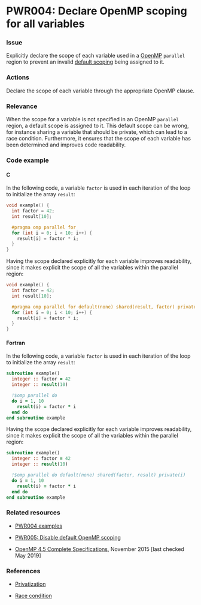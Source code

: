 # PWR004: Declare OpenMP scoping for all variables

### Issue

Explicitly declare the scope of each variable used in a
[OpenMP](../../Glossary/OpenMP.md) `parallel` region to prevent an invalid
[default scoping](../../Glossary/Variable-scoping-in-the-context-of-OpenMP.md) being
assigned to it.

### Actions

Declare the scope of each variable through the appropriate OpenMP clause.

### Relevance

When the scope for a variable is not specified in an OpenMP `parallel` region, a
default scope is assigned to it. This default scope can be wrong, for instance
sharing a variable that should be private, which can lead to a race condition.
Furthermore, it ensures that the scope of each variable has been determined and
improves code readability.

### Code example

#### C

In the following code, a variable `factor` is used in each iteration of the
loop to initialize the array `result`:

```c
void example() {
  int factor = 42;
  int result[10];

  #pragma omp parallel for
  for (int i = 0; i < 10; i++) {
    result[i] = factor * i;
  }
}
```

Having the scope declared explicitly for each variable improves readability,
since it makes explicit the scope of all the variables within the parallel
region:

```c
void example() {
  int factor = 42;
  int result[10];

  #pragma omp parallel for default(none) shared(result, factor) private(i)
  for (int i = 0; i < 10; i++) {
    result[i] = factor * i;
  }
}
```

#### Fortran

In the following code, a variable `factor` is used in each iteration of the
loop to initialize the array `result`:

```fortran
subroutine example()
  integer :: factor = 42
  integer :: result(10)

  !$omp parallel do
  do i = 1, 10
    result(i) = factor * i
  end do
end subroutine example
```

Having the scope declared explicitly for each variable improves readability,
since it makes explicit the scope of all the variables within the parallel
region:

```fortran
subroutine example()
  integer :: factor = 42
  integer :: result(10)

  !$omp parallel do default(none) shared(factor, result) private(i)
  do i = 1, 10
    result(i) = factor * i
  end do
end subroutine example
```

### Related resources

* [PWR004 examples](https://github.com/codee-com/open-catalog/tree/main/Checks/PWR004/)

* [PWR005: Disable default OpenMP scoping](../PWR005/README.md)

* [OpenMP 4.5 Complete Specifications](https://www.openmp.org/wp-content/uploads/openmp-4.5.pdf),
November 2015 [last checked May 2019]

### References

* [Privatization](https://en.wikipedia.org/wiki/Privatization_(computer_programming))

* [Race condition](https://en.wikipedia.org/wiki/Race_condition)
